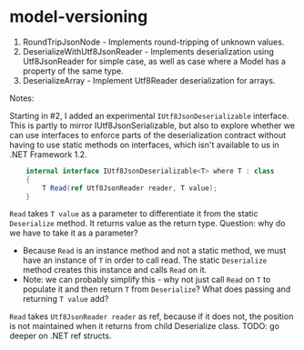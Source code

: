 # model-versioning

1. RoundTripJsonNode - Implements round-tripping of unknown values.
2. DeserializeWithUtf8JsonReader - Implements deserialization using Utf8JsonReader for simple case, as well as case where a Model has a property of the same type.
3. DeserializeArray - Implement Utf8Reader deserialization for arrays.

Notes:

Starting in #2, I added an experimental `IUtf8JsonDeserializable` interface.  This is partly to mirror IUtf8JsonSerializable, but also to explore whether we can use interfaces to enforce parts of the deserialization contract without having to use static methods on interfaces, which isn't available to us in .NET Framework 1.2.

```csharp
    internal interface IUtf8JsonDeserializable<T> where T : class
    {
        T Read(ref Utf8JsonReader reader, T value);
    }
```

`Read` takes `T value` as a parameter to differentiate it from the static `Deserialize` method.  It returns value as the return type.
Question: why do we have to take it as a parameter?

- Because `Read` is an instance method and not a static method, we must have an instance of `T` in order to call read.  The static `Deserialize` method creates this instance and calls `Read` on it.
- Note: we can probably simplify this - why not just call `Read` on `T` to populate it and then return `T` from `Deserialize`?  What does passing and returning `T value` add?

`Read` takes `Utf8JsonReader reader` as ref, because if it does not, the position is not maintained when it returns from child Deserialize class.
TODO: go deeper on .NET ref structs.